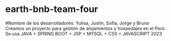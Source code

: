 # earth-bnb-team-four

#Nombre de los desarrolladores: Yulisa, Justin, Sofía, Jorge y Bruno 
Creamos un proyecto para gestión de alojamientos y hospedajes en el Perú. Se usa JAVA + SPRING BOOT + JSP + MYSQL + CSS + JAVASCRIPT
2023
